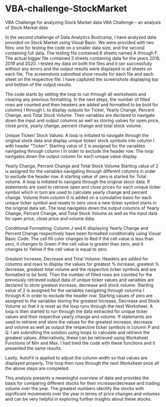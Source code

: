 # VBA-challenge-StockMarket
VBA Challenge for analyzing Stock Market data
VBA Challenge – an analysis of Stock Market data

In the second challenge of Data Analytics Bootcamp, I have analyzed data provided on Stock Market using Visual Basic. We were provided with two files: one for testing the code on a smaller data size, and the second containing full data.
The testing file contained 6 sheets named A through F. The actual bigger file contained 3 sheets containing data for the years 2018, 2019 and 2020.
I tested my data on both the files and it ran successfully without any errors and the output results were displayed in all sheets on each file. The screenshots submitted show results for each file and each sheet on the respective file. I have captured the screenshots displaying top and bottom of the output results.

The code starts by setting the loop to run through all worksheets and clearing any previous formatting.
In the next steps, the number of filled rows are counted and then headers are added and formatted to be bold for columns I through L to display outputs for Ticker, Yearly Change, Percent Change, and Total Stock Volume.
Then variables are declared to navigate down the input and output columns as well as storing values for open price, close price, yearly change, percent change and total stock volume.

Unique Ticker/ Stock Values:
A loop is initiated to navigate through the original stock data and display unique ticker/ stock symbols into column I with header “Ticker”. Starting value of 2 is assigned for the variables navigating through column I in order to exclude the header row. The loop navigates down the output column for each unique value display.

Yearly Change, Percent Change and Total Stock Volume
Starting value of 2 is assigned for the variables navigating through different columns in order to exclude the header row. A starting value of zero is started for Total volume. A loop is initiated to navigate through the original stock data.  If statements are used to retrieve open and close prices for each unique ticker symbol which in turn are used to calculate yearly change and percent change. Volume from column G is added on a cumulative basis for each unique ticker symbol and resets to zero once a new ticker symbol starts in the original data set. The loop navigates down the output columns of Yearly Change, Percent Change, and Total Stock Volume as well as the input data for open price, close price and volume data.

Conditional Formatting:
Column J and K displaying Yearly Change and Percent Change respectively have been formatted conditionally using Visual Basic Code. The cell fill color changes to Red if the cell value is less than zero, it changes to Green if the cell value is greater than zero, and it changes to Yellow if the cell value is equal to zero.

Greatest Increase, Decrease and Total Volume:
Headers are added for columns and rows to display the values for greatest % increase, greatest % decrease, greatest total volume and the respective ticker symbols and are formatted to be bold. Then the number of filled rows are counted for the previously retrieved output data of unique ticker values and variables are declared to store greatest increase, decrease and stock volume.  Starting value of 2 is assigned for the variables navigating through columns I through K in order to exclude the header row. Starting values of zero are assigned to the variables storing the greatest Increase, Decrease and Stock Volume so that it is reset as the loop runs through the next Worksheet. 
A loop is then started to run through the data extracted for unique ticker values and their respective yearly change and volume. If statements are used to retrieve and store the values for the greatest increase, decrease and volume as well as output the respective ticker symbols in column P and Q.
I am submitting the solution using loops to calculate and retrieve the greatest values. Alternatively, these can be retrieved using Worksheet Functions of Min and Max. I had tried the code with these functions and it presented the same results.

Lastly, AutoFit is applied to adjust the column width so that values are displayed properly.
The loop then runs through the next Worksheet once all the above steps are completed.

This analysis presents a meaningful overview of data and provides the basis for comparing different stocks for their increase/decrease and trading volume over the year. The greatest numbers identify the stocks with significant movements over the year in terms of price changes and volumes and can be very helpful in exploring further insights about these stocks.
